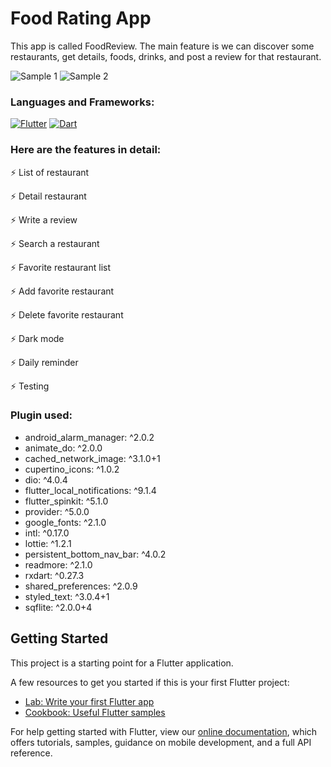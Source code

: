 # Food Rating App

This app is called FoodReview. The main feature is we can discover some restaurants, get details, foods, drinks, and post a review for that restaurant.

<img alt="Sample 1" src="https://raw.githubusercontent.com/codestronaut/food_review_app/main/samples/screen_1.png" />

<img alt="Sample 2" src="https://raw.githubusercontent.com/codestronaut/food_review_app/main/samples/screen_2.png" />

### Languages and Frameworks:

[<img alt="Flutter" src="https://img.shields.io/badge/Flutter%20-%2302569B.svg?&style=for-the-badge&logo=Flutter&logoColor=white" />][flutter]
[<img alt="Dart" src="https://img.shields.io/badge/dart-%230175C2.svg?&style=for-the-badge&logo=dart&logoColor=white"/>][dart]

### Here are the features in detail:

⚡ List of restaurant

⚡ Detail restaurant

⚡ Write a review

⚡ Search a restaurant

⚡ Favorite restaurant list

⚡ Add favorite restaurant

⚡ Delete favorite restaurant

⚡ Dark mode

⚡ Daily reminder

⚡ Testing

### Plugin used:

- android_alarm_manager: ^2.0.2
- animate_do: ^2.0.0
- cached_network_image: ^3.1.0+1
- cupertino_icons: ^1.0.2
- dio: ^4.0.4
- flutter_local_notifications: ^9.1.4
- flutter_spinkit: ^5.1.0
- provider: ^5.0.0
- google_fonts: ^2.1.0
- intl: ^0.17.0
- lottie: ^1.2.1
- persistent_bottom_nav_bar: ^4.0.2
- readmore: ^2.1.0
- rxdart: ^0.27.3
- shared_preferences: ^2.0.9
- styled_text: ^3.0.4+1
- sqflite: ^2.0.0+4 

## Getting Started

This project is a starting point for a Flutter application.

A few resources to get you started if this is your first Flutter project:

- [Lab: Write your first Flutter app](https://flutter.dev/docs/get-started/codelab)
- [Cookbook: Useful Flutter samples](https://flutter.dev/docs/cookbook)

For help getting started with Flutter, view our
[online documentation](https://flutter.dev/docs), which offers tutorials,
samples, guidance on mobile development, and a full API reference.

[flutter]: https://flutter.dev
[dart]: https://dart.dev
